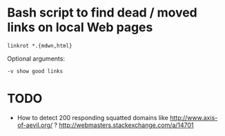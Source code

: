 # Bash script to find dead / moved links on local Web pages

	linkrot *.{mdwn,html}

Optional arguments:

	-v show good links

# TODO

* How to detect 200 responding squatted domains like http://www.axis-of-aevil.org/ ?  http://webmasters.stackexchange.com/a/14701
